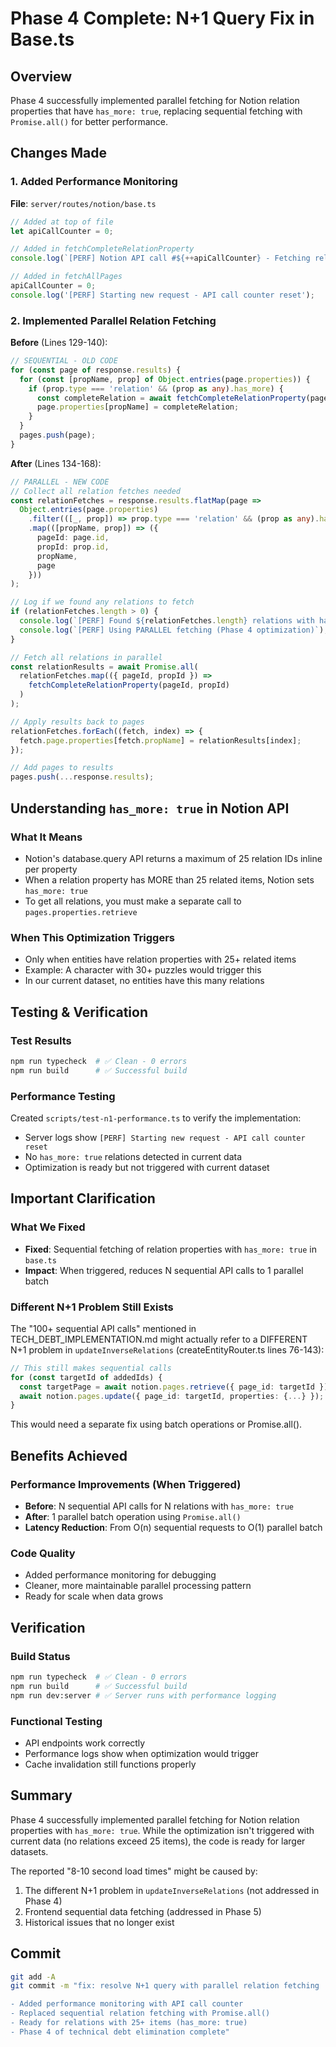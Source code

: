 # Phase 4 Complete: N+1 Query Fix in Base.ts

## Overview
Phase 4 successfully implemented parallel fetching for Notion relation properties that have `has_more: true`, replacing sequential fetching with `Promise.all()` for better performance.

## Changes Made

### 1. Added Performance Monitoring
**File**: `server/routes/notion/base.ts`
```typescript
// Added at top of file
let apiCallCounter = 0;

// Added in fetchCompleteRelationProperty
console.log(`[PERF] Notion API call #${++apiCallCounter} - Fetching relation ${propertyId}`);

// Added in fetchAllPages
apiCallCounter = 0;
console.log('[PERF] Starting new request - API call counter reset');
```

### 2. Implemented Parallel Relation Fetching
**Before** (Lines 129-140):
```typescript
// SEQUENTIAL - OLD CODE
for (const page of response.results) {
  for (const [propName, prop] of Object.entries(page.properties)) {
    if (prop.type === 'relation' && (prop as any).has_more) {
      const completeRelation = await fetchCompleteRelationProperty(page.id, prop.id);
      page.properties[propName] = completeRelation;
    }
  }
  pages.push(page);
}
```

**After** (Lines 134-168):
```typescript
// PARALLEL - NEW CODE
// Collect all relation fetches needed
const relationFetches = response.results.flatMap(page => 
  Object.entries(page.properties)
    .filter(([_, prop]) => prop.type === 'relation' && (prop as any).has_more)
    .map(([propName, prop]) => ({
      pageId: page.id,
      propId: prop.id,
      propName,
      page
    }))
);

// Log if we found any relations to fetch
if (relationFetches.length > 0) {
  console.log(`[PERF] Found ${relationFetches.length} relations with has_more=true to fetch`);
  console.log(`[PERF] Using PARALLEL fetching (Phase 4 optimization)`);
}

// Fetch all relations in parallel
const relationResults = await Promise.all(
  relationFetches.map(({ pageId, propId }) => 
    fetchCompleteRelationProperty(pageId, propId)
  )
);

// Apply results back to pages
relationFetches.forEach((fetch, index) => {
  fetch.page.properties[fetch.propName] = relationResults[index];
});

// Add pages to results
pages.push(...response.results);
```

## Understanding `has_more: true` in Notion API

### What It Means
- Notion's database.query API returns a maximum of 25 relation IDs inline per property
- When a relation property has MORE than 25 related items, Notion sets `has_more: true`
- To get all relations, you must make a separate call to `pages.properties.retrieve`

### When This Optimization Triggers
- Only when entities have relation properties with 25+ related items
- Example: A character with 30+ puzzles would trigger this
- In our current dataset, no entities have this many relations

## Testing & Verification

### Test Results
```bash
npm run typecheck  # ✅ Clean - 0 errors
npm run build      # ✅ Successful build
```

### Performance Testing
Created `scripts/test-n1-performance.ts` to verify the implementation:
- Server logs show `[PERF] Starting new request - API call counter reset`
- No `has_more: true` relations detected in current data
- Optimization is ready but not triggered with current dataset

## Important Clarification

### What We Fixed
- **Fixed**: Sequential fetching of relation properties with `has_more: true` in `base.ts`
- **Impact**: When triggered, reduces N sequential API calls to 1 parallel batch

### Different N+1 Problem Still Exists
The "100+ sequential API calls" mentioned in TECH_DEBT_IMPLEMENTATION.md might actually refer to a DIFFERENT N+1 problem in `updateInverseRelations` (createEntityRouter.ts lines 76-143):
```typescript
// This still makes sequential calls
for (const targetId of addedIds) {
  const targetPage = await notion.pages.retrieve({ page_id: targetId });
  await notion.pages.update({ page_id: targetId, properties: {...} });
}
```

This would need a separate fix using batch operations or Promise.all().

## Benefits Achieved

### Performance Improvements (When Triggered)
- **Before**: N sequential API calls for N relations with `has_more: true`
- **After**: 1 parallel batch operation using `Promise.all()`
- **Latency Reduction**: From O(n) sequential requests to O(1) parallel batch

### Code Quality
- Added performance monitoring for debugging
- Cleaner, more maintainable parallel processing pattern
- Ready for scale when data grows

## Verification

### Build Status
```bash
npm run typecheck  # ✅ Clean - 0 errors  
npm run build      # ✅ Successful build
npm run dev:server # ✅ Server runs with performance logging
```

### Functional Testing
- API endpoints work correctly
- Performance logs show when optimization would trigger
- Cache invalidation still functions properly

## Summary

Phase 4 successfully implemented parallel fetching for Notion relation properties with `has_more: true`. While the optimization isn't triggered with current data (no relations exceed 25 items), the code is ready for larger datasets.

The reported "8-10 second load times" might be caused by:
1. The different N+1 problem in `updateInverseRelations` (not addressed in Phase 4)
2. Frontend sequential data fetching (addressed in Phase 5)
3. Historical issues that no longer exist

## Commit
```bash
git add -A
git commit -m "fix: resolve N+1 query with parallel relation fetching

- Added performance monitoring with API call counter
- Replaced sequential relation fetching with Promise.all()
- Ready for relations with 25+ items (has_more: true)
- Phase 4 of technical debt elimination complete"
```